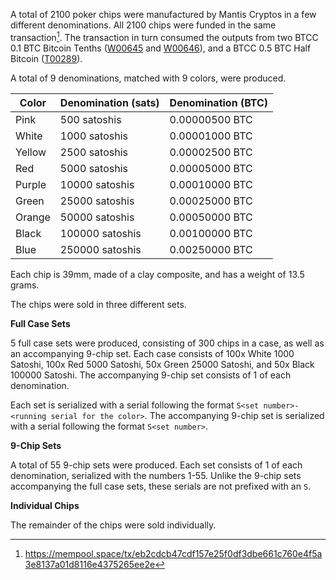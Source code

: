 A total of 2100 poker chips were manufactured by Mantis Cryptos in a few different denominations. All 2100 chips were funded in the same transaction[^1]. The transaction in turn consumed the outputs from two BTCC 0.1 BTC Bitcoin Tenths ([W00645](https://collectible.money/item/2018BTCC-0-1-VSERIES-W00645) and [W00646](https://collectible.money/item/2018BTCC-0-1-VSERIES-W00646)), and a BTCC 0.5 BTC Half Bitcoin ([T00289](https://collectible.money/item/2016BTCC-0-5-VSERIES-T00289)).

A total of 9 denominations, matched with 9 colors, were produced.

|Color|Denomination (sats)|Denomination (BTC)|
|---|---|---|
|Pink|500 satoshis|0.00000500 BTC|
|White|1000 satoshis|0.00001000 BTC|
|Yellow|2500 satoshis|0.00002500 BTC|
|Red|5000 satoshis|0.00005000 BTC|
|Purple|10000 satoshis|0.00010000 BTC|
|Green|25000 satoshis|0.00025000 BTC|
|Orange|50000 satoshis|0.00050000 BTC|
|Black|100000 satoshis|0.00100000 BTC|
|Blue|250000 satoshis|0.00250000 BTC|

Each chip is 39mm, made of a clay composite, and has a weight of 13.5 grams.

The chips were sold in three different sets.

**Full Case Sets**

5 full case sets were produced, consisting of 300 chips in a case, as well as an accompanying 9-chip set. Each case consists of 100x White 1000 Satoshi, 100x Red 5000 Satoshi, 50x Green 25000 Satoshi, and 50x Black 100000 Satoshi. The accompanying 9-chip set consists of 1 of each denomination.

Each set is serialized with a serial following the format `S<set number>-<running serial for the color>`. The accompanying 9-chip set is serialized with a serial following the format `S<set number>`.

**9-Chip Sets**

A total of 55 9-chip sets were produced. Each set consists of 1 of each denomination, serialized with the numbers 1-55. Unlike the 9-chip sets accompanying the full case sets, these serials are not prefixed with an `S`.

**Individual Chips**

The remainder of the chips were sold individually.

[^1]: https://mempool.space/tx/eb2cdcb47cdf157e25f0df3dbe661c760e4f5a3e8137a01d8116e4375265ee2e

